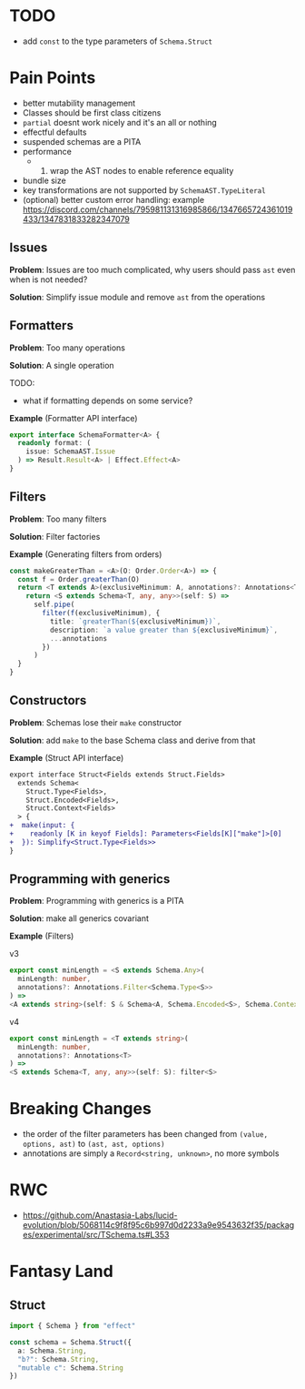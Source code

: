 # TODO

- add `const` to the type parameters of `Schema.Struct`

# Pain Points

- better mutability management
- Classes should be first class citizens
- `partial` doesnt work nicely and it's an all or nothing
- effectful defaults
- suspended schemas are a PITA
- performance
  - 1. wrap the AST nodes to enable reference equality
- bundle size
- key transformations are not supported by `SchemaAST.TypeLiteral`
- (optional) better custom error handling: example https://discord.com/channels/795981131316985866/1347665724361019433/1347831833282347079

## Issues

**Problem**: Issues are too much complicated, why users should pass `ast` even when is not needed?

**Solution**: Simplify issue module and remove `ast` from the operations

## Formatters

**Problem**: Too many operations

**Solution**: A single operation

TODO:

- what if formatting depends on some service?

**Example** (Formatter API interface)

```ts
export interface SchemaFormatter<A> {
  readonly format: (
    issue: SchemaAST.Issue
  ) => Result.Result<A> | Effect.Effect<A>
}
```

## Filters

**Problem**: Too many filters

**Solution**: Filter factories

**Example** (Generating filters from orders)

```ts
const makeGreaterThan = <A>(O: Order.Order<A>) => {
  const f = Order.greaterThan(O)
  return <T extends A>(exclusiveMinimum: A, annotations?: Annotations<T>) => {
    return <S extends Schema<T, any, any>>(self: S) =>
      self.pipe(
        filter(f(exclusiveMinimum), {
          title: `greaterThan(${exclusiveMinimum})`,
          description: `a value greater than ${exclusiveMinimum}`,
          ...annotations
        })
      )
  }
}
```

## Constructors

**Problem**: Schemas lose their `make` constructor

**Solution**: add `make` to the base Schema class and derive from that

**Example** (Struct API interface)

```diff
export interface Struct<Fields extends Struct.Fields>
  extends Schema<
    Struct.Type<Fields>,
    Struct.Encoded<Fields>,
    Struct.Context<Fields>
  > {
+  make(input: {
+    readonly [K in keyof Fields]: Parameters<Fields[K]["make"]>[0]
+  }): Simplify<Struct.Type<Fields>>
}
```

## Programming with generics

**Problem**: Programming with generics is a PITA

**Solution**: make all generics covariant

**Example** (Filters)

v3

```ts
export const minLength = <S extends Schema.Any>(
  minLength: number,
  annotations?: Annotations.Filter<Schema.Type<S>>
) =>
<A extends string>(self: S & Schema<A, Schema.Encoded<S>, Schema.Context<S>>): filter<S>
```

v4

```ts
export const minLength = <T extends string>(
  minLength: number,
  annotations?: Annotations<T>
) =>
<S extends Schema<T, any, any>>(self: S): filter<S>
```

# Breaking Changes

- the order of the filter parameters has been changed from `(value, options, ast)` to `(ast, ast, options)`
- annotations are simply a `Record<string, unknown>`, no more symbols

# RWC

- https://github.com/Anastasia-Labs/lucid-evolution/blob/5068114c9f8f95c6b997d0d2233a9e9543632f35/packages/experimental/src/TSchema.ts#L353

# Fantasy Land

## Struct

```ts
import { Schema } from "effect"

const schema = Schema.Struct({
  a: Schema.String,
  "b?": Schema.String,
  "mutable c": Schema.String
})
```

